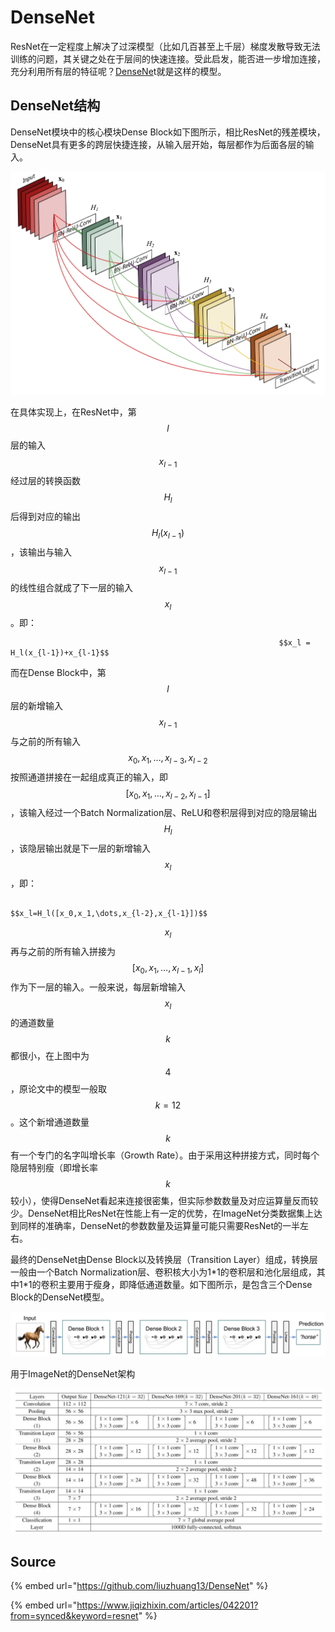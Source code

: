 # DenseNet

ResNet在一定程度上解决了过深模型（比如几百甚至上千层）梯度发散导致无法训练的问题，其关键之处在于层间的快速连接。受此启发，能否进一步增加连接，充分利用所有层的特征呢？[DenseNe](https://github.com/liuzhuang13/DenseNet)t就是这样的模型。

## DenseNet结构

DenseNet模块中的核心模块Dense Block如下图所示，相比ResNet的残差模块，DenseNet具有更多的跨层快捷连接，从输入层开始，每层都作为后面各层的输入。

![](../../../.gitbook/assets/f838717a-6ad1-11e6-9391-f0906c80bc1d.jpg)

在具体实现上，在ResNet中，第 $$l$$ 层的输入 $$x_{l-1}$$ 经过层的转换函数 $$H_l$$ 后得到对应的输出 $$H_l(x_{l-1})$$ ，该输出与输入 $$x_{l-1}$$ 的线性组合就成了下一层的输入 $$x_l$$ 。即：

                                                                $$x_l = H_l(x_{l-1})+x_{l-1}$$ 

而在Dense Block中，第 $$l$$ 层的新增输入 $$x_{l-1}$$ 与之前的所有输入 $$x_0,x_1,\dots,x_{l-3},x_{l-2}$$ 按照通道拼接在一起组成真正的输入，即 $$[x_0,x_1,\dots,x_{l-2},x_{l-1}]$$ ，该输入经过一个Batch Normalization层、ReLU和卷积层得到对应的隐层输出 $$H_l$$ ，该隐层输出就是下一层的新增输入 $$x_l$$ ，即：

                                                     $$x_l=H_l([x_0,x_1,\dots,x_{l-2},x_{l-1}])$$ 

$$x_l$$ 再与之前的所有输入拼接为 $$[x_0,x_1,\dots,x_{l-1},x_{l}]$$ 作为下一层的输入。一般来说，每层新增输入 $$x_l$$ 的通道数量 $$k$$ 都很小，在上图中为 $$4$$ ，原论文中的模型一般取 $$k = 12$$ 。这个新增通道数量 $$k$$ 有一个专门的名字叫增长率（Growth Rate）。由于采用这种拼接方式，同时每个隐层特别瘦（即增长率 $$k$$ 较小），使得DenseNet看起来连接很密集，但实际参数数量及对应运算量反而较少。DenseNet相比ResNet在性能上有一定的优势，在ImageNet分类数据集上达到同样的准确率，DenseNet的参数数量及运算量可能只需要ResNet的一半左右。

最终的DenseNet由Dense Block以及转换层（Transition Layer）组成，转换层一般由一个Batch Normalization层、卷积核大小为1\*1的卷积层和池化层组成，其中1\*1的卷积主要用于瘦身，即降低通道数量。如下图所示，是包含三个Dense Block的DenseNet模型。

![](../../../.gitbook/assets/fa648b32-6ad1-11e6-9625-02fdd72fdcd3.jpg)

用于ImageNet的DenseNet架构

![](../../../.gitbook/assets/1524374874244.jpg)

## Source

{% embed url="https://github.com/liuzhuang13/DenseNet" %}

{% embed url="https://www.jiqizhixin.com/articles/042201?from=synced&keyword=resnet" %}





